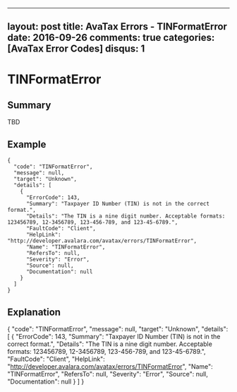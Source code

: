 
---
layout: post
title: AvaTax Errors - TINFormatError
date: 2016-09-26
comments: true
categories: [AvaTax Error Codes]
disqus: 1
---

# TINFormatError

## Summary

TBD

## Example

    {
      "code": "TINFormatError",
      "message": null,
      "target": "Unknown",
      "details": [
        {
          "ErrorCode": 143,
          "Summary": "Taxpayer ID Number (TIN) is not in the correct format.",
          "Details": "The TIN is a nine digit number. Acceptable formats: 123456789, 12-3456789, 123-456-789, and 123-45-6789.",
          "FaultCode": "Client",
          "HelpLink": "http://developer.avalara.com/avatax/errors/TINFormatError",
          "Name": "TINFormatError",
          "RefersTo": null,
          "Severity": "Error",
          "Source": null,
          "Documentation": null
        }
      ]
    }

## Explanation

{
      "code": "TINFormatError",
      "message": null,
      "target": "Unknown",
      "details": [
        {
          "ErrorCode": 143,
          "Summary": "Taxpayer ID Number (TIN) is not in the correct format.",
          "Details": "The TIN is a nine digit number. Acceptable formats: 123456789, 12-3456789, 123-456-789, and 123-45-6789.",
          "FaultCode": "Client",
          "HelpLink": "http://developer.avalara.com/avatax/errors/TINFormatError",
          "Name": "TINFormatError",
          "RefersTo": null,
          "Severity": "Error",
          "Source": null,
          "Documentation": null
        }
      ]
    }
